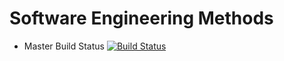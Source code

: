 # Software Engineering Methods

- Master Build Status [![Build Status](https://travis-ci.org/40418257/sem.svg?branch=master)](https://travis-ci.org/40418257/sem)